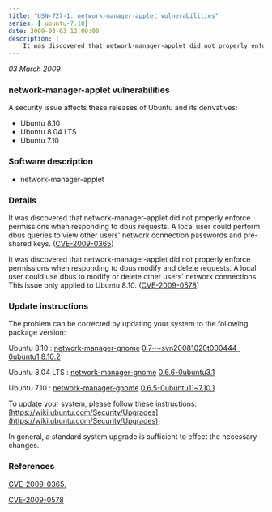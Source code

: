 ```yaml
---
title: "USN-727-1: network-manager-applet vulnerabilities"
series: [ ubuntu-7.10]
date: 2009-03-03 12:00:00
description: |
    It was discovered that network-manager-applet did not properly enforce permissions when responding to dbus requests. A local user could perform dbus queries to view other users&#39; network connection passwords and pre-shared keys. ([CVE-2009-0365](http://people.ubuntu.com/~ubuntu-security/cve/CVE-2009-0365))
--- 
```

 
 

*03 March 2009*

### network-manager-applet vulnerabilities

A security issue affects these releases of Ubuntu and its derivatives:

* Ubuntu 8.10
* Ubuntu 8.04 LTS
* Ubuntu 7.10

### Software description

* network-manager-applet 

### Details

It was discovered that network-manager-applet did not properly enforce permissions when responding to dbus requests. A local user could perform dbus queries to view other users&#39; network connection passwords and pre-shared keys. ([CVE-2009-0365](http://people.ubuntu.com/~ubuntu-security/cve/CVE-2009-0365))

It was discovered that network-manager-applet did not properly enforce permissions when responding to dbus modify and delete requests. A local user could use dbus to modify or delete other users&#39; network connections. This issue only applied to Ubuntu 8.10. ([CVE-2009-0578](http://people.ubuntu.com/~ubuntu-security/cve/CVE-2009-0578)) 

### Update instructions

The problem can be corrected by updating your system to the following package version:

Ubuntu 8.10
 : [network-manager-gnome](https://launchpad.net/ubuntu/+source/network-manager-applet) <span> [0.7~~svn20081020t000444-0ubuntu1.8.10.2](https://launchpad.net/ubuntu/+source/network-manager-applet/0.7~~svn20081020t000444-0ubuntu1.8.10.2) </span> 

Ubuntu 8.04 LTS
 : [network-manager-gnome](https://launchpad.net/ubuntu/+source/network-manager-applet) <span> [0.6.6-0ubuntu3.1](https://launchpad.net/ubuntu/+source/network-manager-applet/0.6.6-0ubuntu3.1) </span> 

Ubuntu 7.10
 : [network-manager-gnome](https://launchpad.net/ubuntu/+source/network-manager-applet) <span> [0.6.5-0ubuntu11~7.10.1](https://launchpad.net/ubuntu/+source/network-manager-applet/0.6.5-0ubuntu11~7.10.1) </span> 

To update your system, please follow these instructions: [https://wiki.ubuntu.com/Security/Upgrades](https://wiki.ubuntu.com/Security/Upgrades).

In general, a standard system upgrade is sufficient to effect the necessary changes. 

### References

 
 [CVE-2009-0365](http://people.ubuntu.com/~ubuntu-security/cve/CVE-2009-0365), 

 [CVE-2009-0578](http://people.ubuntu.com/~ubuntu-security/cve/CVE-2009-0578)
 


